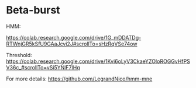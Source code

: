 # Beta-burst

HMM:

https://colab.research.google.com/drive/1G_mDDATDg-RTWnjGR5kSfU9GAaJcvi2J#scrollTo=sHzRqVSe74ow

Threshold:
https://colab.research.google.com/drive/1Kvi6oLyV3CkaeYZOIoROGGvHfPSV36c_#scrollTo=vSi5YNlF7IHq

For more details:
https://github.com/LegrandNico/hmm-mne
